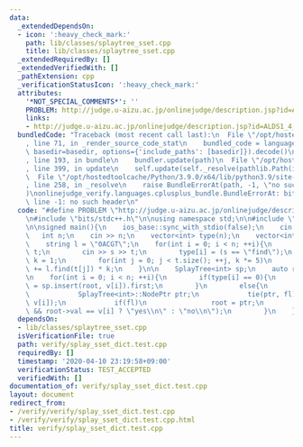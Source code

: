 ```yaml
---
data:
  _extendedDependsOn:
  - icon: ':heavy_check_mark:'
    path: lib/classes/splaytree_sset.cpp
    title: lib/classes/splaytree_sset.cpp
  _extendedRequiredBy: []
  _extendedVerifiedWith: []
  _pathExtension: cpp
  _verificationStatusIcon: ':heavy_check_mark:'
  attributes:
    '*NOT_SPECIAL_COMMENTS*': ''
    PROBLEM: http://judge.u-aizu.ac.jp/onlinejudge/description.jsp?id=ALDS1_4_C
    links:
    - http://judge.u-aizu.ac.jp/onlinejudge/description.jsp?id=ALDS1_4_C
  bundledCode: "Traceback (most recent call last):\n  File \"/opt/hostedtoolcache/Python/3.9.0/x64/lib/python3.9/site-packages/onlinejudge_verify/documentation/build.py\"\
    , line 71, in _render_source_code_stat\n    bundled_code = language.bundle(stat.path,\
    \ basedir=basedir, options={'include_paths': [basedir]}).decode()\n  File \"/opt/hostedtoolcache/Python/3.9.0/x64/lib/python3.9/site-packages/onlinejudge_verify/languages/cplusplus.py\"\
    , line 193, in bundle\n    bundler.update(path)\n  File \"/opt/hostedtoolcache/Python/3.9.0/x64/lib/python3.9/site-packages/onlinejudge_verify/languages/cplusplus_bundle.py\"\
    , line 399, in update\n    self.update(self._resolve(pathlib.Path(included), included_from=path))\n\
    \  File \"/opt/hostedtoolcache/Python/3.9.0/x64/lib/python3.9/site-packages/onlinejudge_verify/languages/cplusplus_bundle.py\"\
    , line 258, in _resolve\n    raise BundleErrorAt(path, -1, \"no such header\"\
    )\nonlinejudge_verify.languages.cplusplus_bundle.BundleErrorAt: bits/stdc++.h:\
    \ line -1: no such header\n"
  code: "#define PROBLEM \"http://judge.u-aizu.ac.jp/onlinejudge/description.jsp?id=ALDS1_4_C\"\
    \n#include \"bits/stdc++.h\"\n\nusing namespace std;\n\n#include \"../lib/classes/splaytree_sset.cpp\"\
    \n\nsigned main(){\n    ios_base::sync_with_stdio(false);\n    cin.tie(0);\n \
    \   int n;\n    cin >> n;\n    vector<int> type(n);\n    vector<int> v(n, 0);\n\
    \    string l = \"0ACGT\";\n    for(int i = 0; i < n; ++i){\n        string s,\
    \ t;\n        cin >> s >> t;\n        type[i] = (s == \"find\");\n        int\
    \ k = 1;\n        for(int j = 0; j < t.size(); ++j, k *= 5)\n            v[i]\
    \ += l.find(t[j]) * k;\n    }\n\n    SplayTree<int> sp;\n    auto root = sp.nil;\n\
    \n    for(int i = 0; i < n; ++i){\n        if(type[i] == 0){\n            root\
    \ = sp.insert(root, v[i]).first;\n        }\n        else{\n            bool fl;\n\
    \            SplayTree<int>::NodePtr ptr;\n            tie(ptr, fl) = sp.lower_bound(root,\
    \ v[i]);\n            if(fl)\n                root = ptr;\n            printf(fl\
    \ && root->val == v[i] ? \"yes\\n\" : \"no\\n\");\n        }\n    }\n}\n\n\n\n"
  dependsOn:
  - lib/classes/splaytree_sset.cpp
  isVerificationFile: true
  path: verify/splay_sset_dict.test.cpp
  requiredBy: []
  timestamp: '2020-04-10 23:19:58+09:00'
  verificationStatus: TEST_ACCEPTED
  verifiedWith: []
documentation_of: verify/splay_sset_dict.test.cpp
layout: document
redirect_from:
- /verify/verify/splay_sset_dict.test.cpp
- /verify/verify/splay_sset_dict.test.cpp.html
title: verify/splay_sset_dict.test.cpp
---
```

